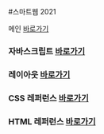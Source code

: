 #스마트웹 2021

메인 <a href="https://alexis0910.github.io/dothome21/">바로가기</a>

### 자바스크립트 <a href="https://alexis0910.github.io/dothome21/javascript/javascript100.html">바로가기</a>

### 레이아웃 <a href="https://alexis0910.github.io/dothome21/layout/index.html">바로가기</a>

### CSS 레퍼런스 <a href="https://alexis0910.github.io/dothome21/refer-css.index.html">바로가기</a>

### HTML 레퍼런스 <a href="https://alexis0910.github.io/dothome21/refer-html.index.html">바로가기</a>
